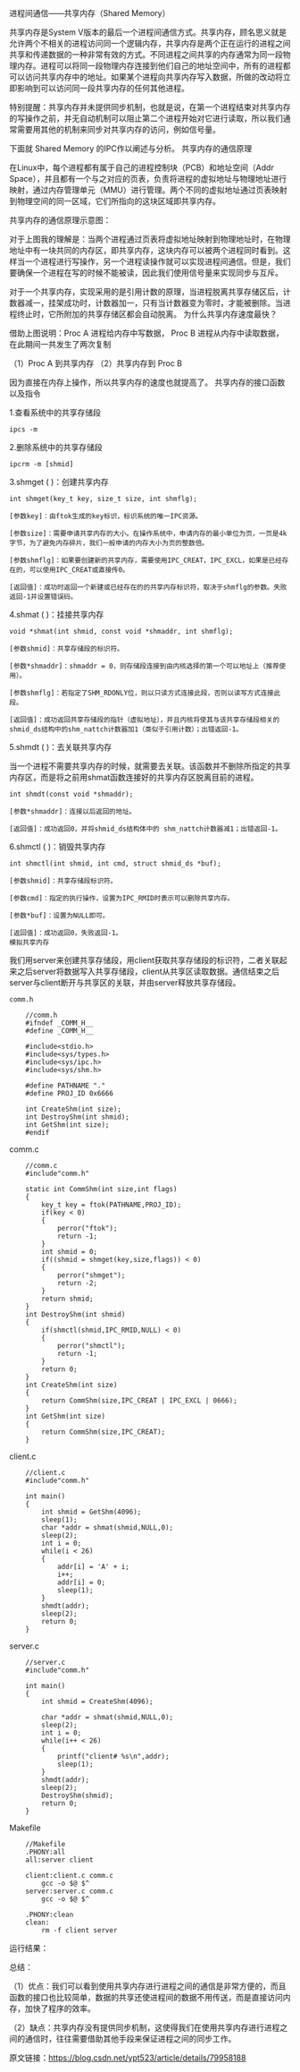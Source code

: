 进程间通信——共享内存（Shared Memory）


共享内存是System V版本的最后一个进程间通信方式。共享内存，顾名思义就是允许两个不相关的进程访问同一个逻辑内存，共享内存是两个正在运行的进程之间共享和传递数据的一种非常有效的方式。不同进程之间共享的内存通常为同一段物理内存。进程可以将同一段物理内存连接到他们自己的地址空间中，所有的进程都可以访问共享内存中的地址。如果某个进程向共享内存写入数据，所做的改动将立即影响到可以访问同一段共享内存的任何其他进程。

特别提醒：共享内存并未提供同步机制，也就是说，在第一个进程结束对共享内存的写操作之前，并无自动机制可以阻止第二个进程开始对它进行读取，所以我们通常需要用其他的机制来同步对共享内存的访问，例如信号量。

下面就 Shared Memory 的IPC作以阐述与分析。
共享内存的通信原理

在Linux中，每个进程都有属于自己的进程控制块（PCB）和地址空间（Addr Space），并且都有一个与之对应的页表，负责将进程的虚拟地址与物理地址进行映射，通过内存管理单元（MMU）进行管理。两个不同的虚拟地址通过页表映射到物理空间的同一区域，它们所指向的这块区域即共享内存。

共享内存的通信原理示意图：

对于上图我的理解是：当两个进程通过页表将虚拟地址映射到物理地址时，在物理地址中有一块共同的内存区，即共享内存，这块内存可以被两个进程同时看到。这样当一个进程进行写操作，另一个进程读操作就可以实现进程间通信。但是，我们要确保一个进程在写的时候不能被读，因此我们使用信号量来实现同步与互斥。

对于一个共享内存，实现采用的是引用计数的原理，当进程脱离共享存储区后，计数器减一，挂架成功时，计数器加一，只有当计数器变为零时，才能被删除。当进程终止时，它所附加的共享存储区都会自动脱离。
为什么共享内存速度最快？

借助上图说明：Proc A 进程给内存中写数据， Proc B 进程从内存中读取数据，在此期间一共发生了两次复制

（1）Proc A 到共享内存       （2）共享内存到 Proc B

因为直接在内存上操作，所以共享内存的速度也就提高了。
共享内存的接口函数以及指令

1.查看系统中的共享存储段
~~~
ipcs -m
~~~
2.删除系统中的共享存储段
~~~
ipcrm -m [shmid]
~~~
3.shmget ( )：创建共享内存
~~~
int shmget(key_t key, size_t size, int shmflg);

[参数key]：由ftok生成的key标识，标识系统的唯一IPC资源。

[参数size]：需要申请共享内存的大小。在操作系统中，申请内存的最小单位为页，一页是4k字节，为了避免内存碎片，我们一般申请的内存大小为页的整数倍。

[参数shmflg]：如果要创建新的共享内存，需要使用IPC_CREAT，IPC_EXCL，如果是已经存在的，可以使用IPC_CREAT或直接传0。

[返回值]：成功时返回一个新建或已经存在的的共享内存标识符，取决于shmflg的参数。失败返回-1并设置错误码。
~~~
4.shmat ( )：挂接共享内存
~~~
void *shmat(int shmid, const void *shmaddr, int shmflg);

[参数shmid]：共享存储段的标识符。

[参数*shmaddr]：shmaddr = 0，则存储段连接到由内核选择的第一个可以地址上（推荐使用）。

[参数shmflg]：若指定了SHM_RDONLY位，则以只读方式连接此段，否则以读写方式连接此段。

[返回值]：成功返回共享存储段的指针（虚拟地址），并且内核将使其与该共享存储段相关的shmid_ds结构中的shm_nattch计数器加1（类似于引用计数）；出错返回-1。
~~~
5.shmdt ( )：去关联共享内存

当一个进程不需要共享内存的时候，就需要去关联。该函数并不删除所指定的共享内存区，而是将之前用shmat函数连接好的共享内存区脱离目前的进程。
~~~
int shmdt(const void *shmaddr);

[参数*shmaddr]：连接以后返回的地址。

[返回值]：成功返回0，并将shmid_ds结构体中的 shm_nattch计数器减1；出错返回-1。
~~~
6.shmctl ( )：销毁共享内存
~~~
int shmctl(int shmid, int cmd, struct shmid_ds *buf);

[参数shmid]：共享存储段标识符。

[参数cmd]：指定的执行操作，设置为IPC_RMID时表示可以删除共享内存。

[参数*buf]：设置为NULL即可。

[返回值]：成功返回0，失败返回-1。
模拟共享内存
~~~
我们用server来创建共享存储段，用client获取共享存储段的标识符，二者关联起来之后server将数据写入共享存储段，client从共享区读取数据。通信结束之后server与client断开与共享区的关联，并由server释放共享存储段。
~~~
comm.h

    //comm.h
    #ifndef _COMM_H__
    #define _COMM_H__
     
    #include<stdio.h>
    #include<sys/types.h>
    #include<sys/ipc.h>
    #include<sys/shm.h>
     
    #define PATHNAME "."
    #define PROJ_ID 0x6666
     
    int CreateShm(int size);
    int DestroyShm(int shmid);
    int GetShm(int size);
    #endif
~~~

comm.c
~~~
    //comm.c
    #include"comm.h"
     
    static int CommShm(int size,int flags)
    {
    	key_t key = ftok(PATHNAME,PROJ_ID);
    	if(key < 0)
    	{
    		perror("ftok");
    		return -1;
    	}
    	int shmid = 0;
    	if((shmid = shmget(key,size,flags)) < 0)
    	{
    		perror("shmget");
    		return -2;
    	}
    	return shmid;
    }
    int DestroyShm(int shmid)
    {
    	if(shmctl(shmid,IPC_RMID,NULL) < 0)
    	{
    		perror("shmctl");
    		return -1;
    	}
    	return 0;
    }
    int CreateShm(int size)
    {
    	return CommShm(size,IPC_CREAT | IPC_EXCL | 0666);
    }
    int GetShm(int size)
    {
    	return CommShm(size,IPC_CREAT);
    }
~~~
client.c
~~~
    //client.c
    #include"comm.h"
     
    int main()
    {
    	int shmid = GetShm(4096);
    	sleep(1);
    	char *addr = shmat(shmid,NULL,0);
    	sleep(2);
    	int i = 0;
    	while(i < 26)
    	{
    		addr[i] = 'A' + i;
    		i++;
    		addr[i] = 0;
    		sleep(1);
    	}
    	shmdt(addr);
    	sleep(2);
    	return 0;
    }
~~~
server.c
~~~
    //server.c
    #include"comm.h"
     
    int main()
    {
    	int shmid = CreateShm(4096);
     
    	char *addr = shmat(shmid,NULL,0);
    	sleep(2);
    	int i = 0;
    	while(i++ < 26)
    	{
    		printf("client# %s\n",addr);
    		sleep(1);
    	}
    	shmdt(addr);
    	sleep(2);
    	DestroyShm(shmid);
    	return 0;
    }
~~~
Makefile
~~~
    //Makefile
    .PHONY:all
    all:server client
     
    client:client.c comm.c
    	gcc -o $@ $^
    server:server.c comm.c
    	gcc -o $@ $^
     
    .PHONY:clean
    clean:
    	rm -f client server
~~~
运行结果：


总结：

（1）优点：我们可以看到使用共享内存进行进程之间的通信是非常方便的，而且函数的接口也比较简单，数据的共享还使进程间的数据不用传送，而是直接访问内存，加快了程序的效率。

（2）缺点：共享内存没有提供同步机制，这使得我们在使用共享内存进行进程之间的通信时，往往需要借助其他手段来保证进程之间的同步工作。


原文链接：https://blog.csdn.net/ypt523/article/details/79958188